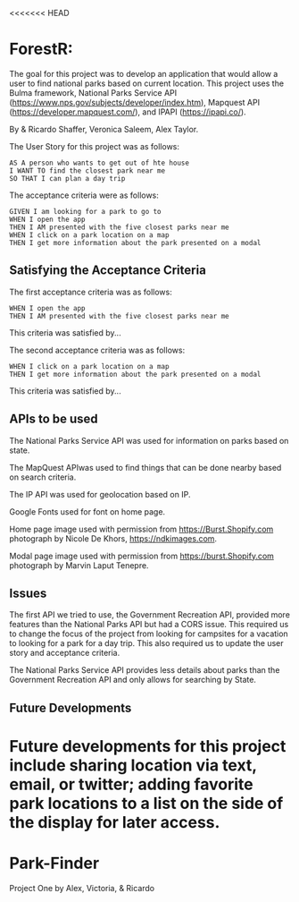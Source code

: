 <<<<<<< HEAD
# ForestR:
The goal for this project was to develop an application that would allow a user to find national parks based on current location. This project uses the Bulma framework, National Parks Service API (https://www.nps.gov/subjects/developer/index.htm), Mapquest API (https://developer.mapquest.com/), and IPAPI (https://ipapi.co/).

By & Ricardo Shaffer, Veronica Saleem, Alex Taylor.

The User Story for this project was as follows: 

```
AS A person who wants to get out of hte house
I WANT TO find the closest park near me
SO THAT I can plan a day trip
```

The acceptance criteria were as follows: 

```
GIVEN I am looking for a park to go to
WHEN I open the app
THEN I AM presented with the five closest parks near me
WHEN I click on a park location on a map
THEN I get more information about the park presented on a modal
```

## Satisfying the Acceptance Criteria

The first acceptance criteria was as follows:

```
WHEN I open the app
THEN I AM presented with the five closest parks near me
```

This criteria was satisfied by...

The second acceptance criteria was as follows:

```
WHEN I click on a park location on a map
THEN I get more information about the park presented on a modal
```

This criteria was satisfied by...

## APIs to be used

The National Parks Service API  was used for information on parks based on state. 

The MapQuest APIwas used to find things that can be done nearby based on search criteria.

The IP API was used for geolocation based on IP.

Google Fonts used for font on home page.

Home page image used with permission from https://Burst.Shopify.com photograph by Nicole De Khors, https://ndkimages.com.

Modal page image used with permission from https://burst.Shopify.com photograph by Marvin Laput Tenepre.

## Issues

The first API we tried to use, the Government Recreation API, provided more features than the National Parks API but had a CORS issue. This required us to change the focus of the project from looking for campsites for a vacation to looking for a park for a day trip. This also required us to update the user story and acceptance criteria.

The National Parks Service API provides less details about parks than the Government Recreation API and only allows for searching by State. 

## Future Developments

Future developments for this project include sharing location via text, email, or twitter; adding favorite park locations to a list on the side of the display for later access.
=======
# Park-Finder
Project One by Alex, Victoria, &amp; Ricardo


